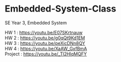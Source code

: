 # Embedded-System-Class
SE Year 3, Embedded System

HW 1 : https://youtu.be/E07SKrtnauw  
HW 2 : https://youtu.be/g0qQt9Kd1EM  
HW 3 : https://youtu.be/peXicDNn8QY  
HW 4 : https://youtu.be/XaAW_GxfBmA  
Project : https://youtu.be/_Tl2HlqMQFY
